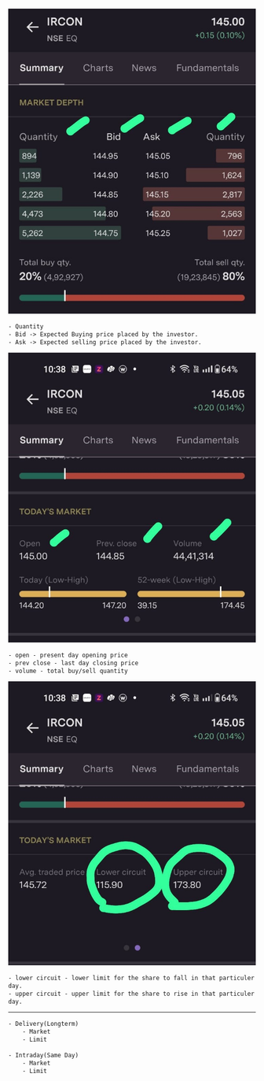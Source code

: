 

![image](images/st8.jpeg)

    - Quantity
    - Bid -> Expected Buying price placed by the investor.
    - Ask -> Expected selling price placed by the investor.

![image](images/st9.jpeg)

    - open - present day opening price
    - prev close - last day closing price
    - volume - total buy/sell quantity

![image](images/st10.jpeg)

    - lower circuit - lower limit for the share to fall in that particuler day.
    - upper circuit - upper limit for the share to rise in that particuler day.
---

    - Delivery(Longterm)
        - Market
        - Limit

    - Intraday(Same Day)
        - Market 
        - Limit
